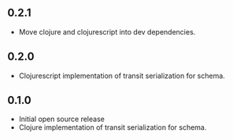 ## 0.2.1
 * Move clojure and clojurescript into dev dependencies.
## 0.2.0
 * Clojurescript implementation of transit serialization for schema.
## 0.1.0
 * Initial open source release
 * Clojure implementation of transit serialization for schema.
